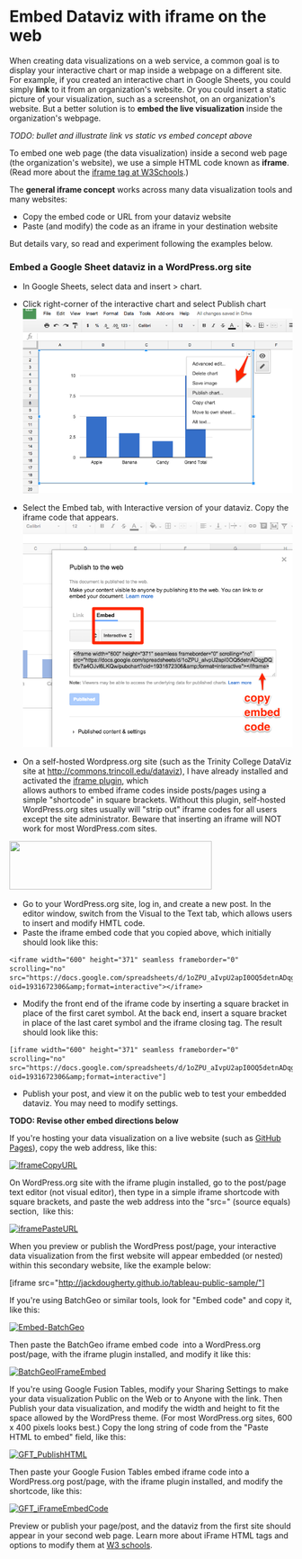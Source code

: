 # Embed Dataviz with iframe on the web

When creating data visualizations on a web service, a common goal is to display your interactive chart or map inside a webpage on a different site. For example, if you created an interactive chart in Google Sheets, you could simply **link** to it from an organization's website. Or you could insert a static picture of your visualization, such as a screenshot, on an organization's website. But a better solution is to **embed the live visualization** inside the organization's webpage.

*TODO: bullet and illustrate link vs static vs embed concept above*

To embed one web page (the data visualization) inside a second web page (the organization's website), we use a simple HTML code known as **iframe**. (Read more about the <a href="http://www.w3schools.com/tags/tag_iframe.asp" target="_blank">ifram</a><a href="http://www.w3schools.com/tags/tag_iframe.asp" target="_blank">e tag at W3Schools</a>.)

The **general iframe concept** works across many data visualization tools and many websites:
- Copy the embed code or URL from your dataviz website
- Paste (and modify) the code as an iframe in your destination website

But details vary, so read and experiment following the examples below.

### Embed a Google Sheet dataviz in a WordPress.org site

- In Google Sheets, select data and insert > chart.
- Click right-corner of the interactive chart and select Publish chart
![](GoogleSheets-publish-chart.png)

- Select the Embed tab, with Interactive version of your dataviz. Copy the iframe code that appears.
![](GoogleSheets-embed-chart.png)

- On a self-hosted Wordpress.org site (such as the Trinity College DataViz site at http://commons.trincoll.edu/dataviz), I have already installed and activated the [iframe plugin](http://wordpress.org/plugins/iframe/), which  
allows authors to embed iframe codes inside posts/pages using a simple "shortcode" in square brackets. Without this plugin, self-hosted WordPress.org sites usually will "strip out" iframe codes for all users except the site administrator. Beware that inserting an iframe will NOT work for most WordPress.com sites.

<a href="http://commons.trincoll.edu/jackdougherty/files/2012/11/PluginActiveIFrame.jpg"><img alt="" src="http://commons.trincoll.edu/jackdougherty/files/2012/11/PluginActiveIFrame.jpg" width="360" height="86" /></a>

- Go to your WordPress.org site, log in, and create a new post. In the editor window, switch from the Visual to the Text tab, which allows users to insert and modify HMTL code. 
- Paste the iframe embed code that you copied above, which initially should look like this:

```
<iframe width="600" height="371" seamless frameborder="0" scrolling="no" src="https://docs.google.com/spreadsheets/d/1oZPU_aIvpU2apI0OQ5detnADqgDQf0v7a4OJvl6LKQw/pubchart?oid=1931672306&amp;format=interactive"></iframe>
```
- Modify the front end of the iframe code by inserting a square bracket in place of the first caret symbol. At the back end, insert a square bracket in place of the last caret symbol and the iframe closing tag. The result should look like this:

```
[iframe width="600" height="371" seamless frameborder="0" scrolling="no" src="https://docs.google.com/spreadsheets/d/1oZPU_aIvpU2apI0OQ5detnADqgDQf0v7a4OJvl6LKQw/pubchart?oid=1931672306&amp;format=interactive"]
```

- Publish your post, and view it on the public web to test your embedded dataviz. You may need to modify settings.




**TODO: Revise other embed directions below**



If you're hosting your data visualization on a live website (such as <a href="http://epress.trincoll.edu/dataviz/chapter/host-html-github/" target="_blank">GitHub Pages</a>), copy the web address, like this:

<a href="http://epress.trincoll.edu/dataviz/wp-content/uploads/sites/11/2014/02/IframeCopyURL.jpg"><img class="aligncenter size-full wp-image-255" alt="IframeCopyURL" src="http://epress.trincoll.edu/dataviz/wp-content/uploads/sites/11/2014/02/IframeCopyURL.jpg" width="600" height="185" /></a>

On WordPress.org site with the iframe plugin installed, go to the post/page text editor (not visual editor), then type in a simple iframe shortcode with square brackets, and paste the web address into the "src=" (source equals) section,  like this:

<a href="http://epress.trincoll.edu/dataviz/wp-content/uploads/sites/11/2014/02/iframePasteURL.jpg"><img class="aligncenter size-full wp-image-256" alt="iframePasteURL" src="http://epress.trincoll.edu/dataviz/wp-content/uploads/sites/11/2014/02/iframePasteURL.jpg" width="589" height="219" /></a>

When you preview or publish the WordPress post/page, your interactive data visualization from the first website will appear embedded (or nested) within this secondary website, like the example below:

[iframe src="http://jackdougherty.github.io/tableau-public-sample/"]

If you're using BatchGeo or similar tools, look for "Embed code" and copy it, like this:

<a href="http://epress.trincoll.edu/dataviz/wp-content/uploads/sites/11/2014/02/Embed-BatchGeo.png"><img class="aligncenter size-full wp-image-47" alt="Embed-BatchGeo" src="http://epress.trincoll.edu/dataviz/wp-content/uploads/sites/11/2014/02/Embed-BatchGeo.png" width="436" height="82" /></a>

Then paste the BatchGeo iframe embed code  into a WordPress.org post/page, with the iframe plugin installed, and modify it like this:

<a href="http://epress.trincoll.edu/dataviz/wp-content/uploads/sites/11/2014/02/BatchGeoIFrameEmbed.png"><img class="aligncenter size-full wp-image-48" alt="BatchGeoIFrameEmbed" src="http://epress.trincoll.edu/dataviz/wp-content/uploads/sites/11/2014/02/BatchGeoIFrameEmbed.png" width="559" height="399" /></a>

If you're using Google Fusion Tables, modify your Sharing Settings to make your data visualization Public on the Web or to Anyone with the link. Then Publish your data visualization, and modify the width and height to fit the space allowed by the WordPress theme. (For most WordPress.org sites, 600 x 400 pixels looks best.) Copy the long string of code from the "Paste HTML to embed" field, like this:

<a href="http://commons.trincoll.edu/jackdougherty/files/2013/10/GFT_PublishHTML.png"><img alt="GFT_PublishHTML" src="http://commons.trincoll.edu/jackdougherty/files/2013/10/GFT_PublishHTML.png" width="436" height="306" /></a>

Then paste your Google Fusion Tables embed iframe code into a WordPress.org post/page, with the iframe plugin installed, and modify the shortcode, like this:

<a href="http://commons.trincoll.edu/jackdougherty/files/2013/10/GFT_iFrameEmbedCode.png"><img alt="GFT_iFrameEmbedCode" src="http://commons.trincoll.edu/jackdougherty/files/2013/10/GFT_iFrameEmbedCode.png" width="599" height="449" /></a>

Preview or publish your page/post, and the dataviz from the first site should appear in your second web page. Learn more about iFrame HTML tags and options to modify them at <a href="http://www.w3schools.com/html/html_iframe.asp" target="_blank">W3 schools</a>.
